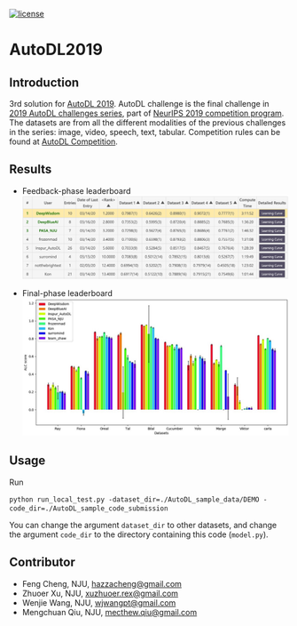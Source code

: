 [![license](https://img.shields.io/badge/license-GPL%203.0-green.svg)](https://github.com/HazzaCheng/AutoDL2019/blob/master/LICENSE)

# AutoDL2019

## Introduction

3rd solution for [AutoDL 2019](https://autodl.chalearn.org/neurips2019). AutoDL challenge is the final challenge in [2019 AutoDL challenges series](https://autodl.chalearn.org/), part of [NeurIPS 2019 competition program](https://neurips.cc/Conferences/2019/CallForCompetitions). The datasets are from all the different modalities of the previous challenges in the series: image, video, speech, text, tabular. Competition rules can be found at [AutoDL Competition](https://autodl.lri.fr/competitions/162).

## Results

- Feedback-phase leaderboard
![img](./feedback_phase.png)

- Final-phase leaderboard
![img](./final_phase.png)

## Usage

Run

```
python run_local_test.py -dataset_dir=./AutoDL_sample_data/DEMO -code_dir=./AutoDL_sample_code_submission
```

You can change the argument `dataset_dir` to other datasets, and change the argument `code_dir` to the directory containing this code (`model.py`).

## Contributor

- Feng Cheng, NJU, [hazzacheng@gmail.com](mailto:hazzacheng@gmail.com)
- Zhuoer Xu, NJU, [xuzhuoer.rex@gmail.com](mailto:xuzhuoer.rex@gmail.com)
- Wenjie Wang, NJU, [wjwangpt@gmail.com](mailto:wjwangpt@gmail.com)
- Mengchuan Qiu, NJU, [mecthew.qiu@gmail.com](mailto:mecthew.qiu@gmail.com)
